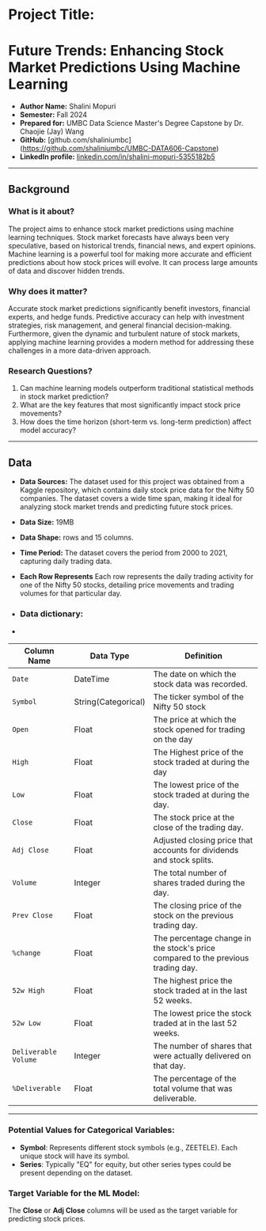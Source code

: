 # Project Title: 
# Future Trends: Enhancing Stock Market Predictions Using Machine Learning

- **Author Name:** Shalini Mopuri
- **Semester:** Fall 2024
- **Prepared for:** UMBC Data Science Master's Degree Capstone by Dr. Chaojie (Jay) Wang
- **GitHub:** [github.com/shaliniumbc] (https://github.com/shaliniumbc/UMBC-DATA606-Capstone)
- **LinkedIn profile:** [linkedin.com/in/shalini-mopuri-5355182b5](https://www.linkedin.com/in/shalini-mopuri-5355182b5 )   

---

## Background

### What is it about?

The project aims to enhance stock market predictions using machine learning techniques. Stock market forecasts have always been very speculative, based on historical trends, financial news, and expert opinions. Machine learning is a powerful tool for making more accurate and efficient predictions about how stock prices will evolve. It can process large amounts of data and discover hidden trends.

### Why does it matter?

Accurate stock market predictions significantly benefit investors, financial experts, and hedge funds. Predictive accuracy can help with investment strategies, risk management, and general financial decision-making. Furthermore, given the dynamic and turbulent nature of stock markets, applying machine learning provides a modern method for addressing these challenges in a more data-driven approach.


### Research Questions?

1. Can machine learning models outperform traditional statistical methods in stock market prediction?
2. What are the key features that most significantly impact stock price movements?
3. How does the time horizon (short-term vs. long-term prediction) affect model accuracy?


---

## Data

- **Data Sources:** 
The dataset used for this project was obtained from a Kaggle repository, which contains daily stock price data for the Nifty 50 companies. The dataset covers a wide time span, making it ideal for analyzing stock market trends and predicting future stock prices.
- **Data Size:** 19MB  
- **Data Shape:** rows and 15 columns.  
- **Time Period:** The dataset covers the period from 2000 to 2021, capturing daily trading data.

- **Each Row Represents** Each row represents the daily trading activity for one of the Nifty 50 stocks, detailing price movements and trading volumes for that particular day.

- ### Data dictionary:
- 
| **Column Name**         | **Data Type**        |  **Definition**                                                                     |
|-------------------------|----------------------|-------------------------------------------------------------------------------------|
| `Date`                  | DateTime             |  The date on which the stock data was recorded.                                     |
| `Symbol`                | String(Categorical)  |  The ticker symbol of the Nifty 50 stock                                            |
| `Open`                  | Float                |  The price at which the stock opened for trading on the day                         |
| `High`                  | Float                |  The Highest price of the stock traded at during the day                            |
| `Low`                   | Float                |  The lowest price of the stock traded at during the day.                            |
| `Close`                 | Float                |  The stock price at the close of the trading day.                                   |
| `Adj Close`             | Float                |  Adjusted closing price that accounts for dividends and stock splits.               |
| `Volume`                | Integer              |  The total number of shares traded during the day.                                  |
| `Prev Close`            | Float                |  The closing price of the stock on the previous trading day.                        |
| `%change`               | Float                |  The percentage change in the stock's price compared to the previous trading day.   |
| `52w High`              | Float                |  The highest price the stock traded at in the last 52 weeks.                        |
| `52w Low`               | Float                |  The lowest price the stock traded at in the last 52 weeks.                         |
| `Deliverable Volume`    | Integer              |  The number of shares that were actually delivered on that day.                     |
| `%Deliverable`          | Float                |  The percentage of the total volume that was deliverable.                           |

---

### **Potential Values for Categorical Variables**:
- **Symbol**: Represents different stock symbols (e.g., ZEETELE). Each unique stock will have its symbol.
- **Series**: Typically "EQ" for equity, but other series types could be present depending on the dataset.


### Target Variable for the ML Model:
The **Close** or **Adj Close** columns will be used as the target variable for predicting stock prices.







